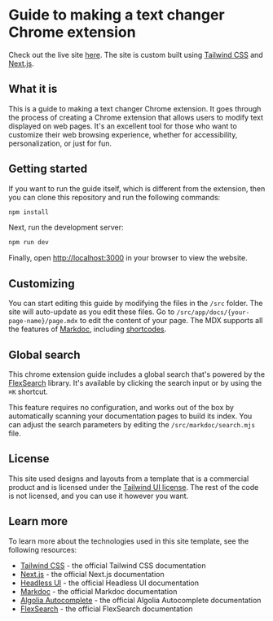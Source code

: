 # Guide to making a text changer Chrome extension

Check out the live site [here](https://text-changer-guide.vercel.app/). The site is custom built using [Tailwind CSS](https://tailwindcss.com) and [Next.js](https://nextjs.org).

## What it is

This is a guide to making a text changer Chrome extension. It goes through the process of creating a Chrome extension that allows users to modify text displayed on web pages. It's an excellent tool for those who want to customize their web browsing experience, whether for accessibility, personalization, or just for fun.

## Getting started

If you want to run the guide itself, which is different from the extension, then you can clone this repository and run the following commands:

```bash
npm install
```
Next, run the development server:

```bash
npm run dev
```

Finally, open [http://localhost:3000](http://localhost:3000) in your browser to view the website.

## Customizing

You can start editing this guide by modifying the files in the `/src` folder. The site will auto-update as you edit these files. Go to `/src/app/docs/{your-page-name}/page.mdx` to edit the content of your page. The MDX supports all the features of [Markdoc](https://markdoc.io), including [shortcodes](https://markdoc.io/docs/shortcodes).

## Global search

This chrome extension guide includes a global search that's powered by the [FlexSearch](https://github.com/nextapps-de/flexsearch) library. It's available by clicking the search input or by using the `⌘K` shortcut.

This feature requires no configuration, and works out of the box by automatically scanning your documentation pages to build its index. You can adjust the search parameters by editing the `/src/markdoc/search.mjs` file.

## License

This site used designs and layouts from a template that is a commercial product and is licensed under the [Tailwind UI license](https://tailwindui.com/license). The rest of the code is not licensed, and you can use it however you want.

## Learn more

To learn more about the technologies used in this site template, see the following resources:

- [Tailwind CSS](https://tailwindcss.com/docs) - the official Tailwind CSS documentation
- [Next.js](https://nextjs.org/docs) - the official Next.js documentation
- [Headless UI](https://headlessui.dev) - the official Headless UI documentation
- [Markdoc](https://markdoc.io) - the official Markdoc documentation
- [Algolia Autocomplete](https://www.algolia.com/doc/ui-libraries/autocomplete/introduction/what-is-autocomplete/) - the official Algolia Autocomplete documentation
- [FlexSearch](https://github.com/nextapps-de/flexsearch) - the official FlexSearch documentation
